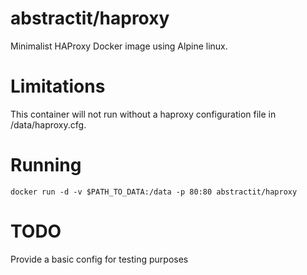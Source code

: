 # abstractit/haproxy

Minimalist HAProxy Docker image using Alpine linux.

# Limitations

This container will not run without a haproxy configuration file in /data/haproxy.cfg.

# Running
```
docker run -d -v $PATH_TO_DATA:/data -p 80:80 abstractit/haproxy
```

# TODO
Provide a basic config for testing purposes